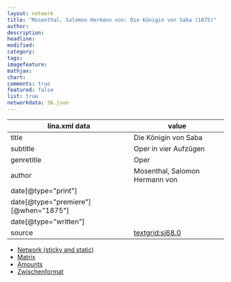 ```yaml
---
layout: network
title: "Mosenthal, Salomon Hermann von: Die Königin von Saba (1875)"
author:
description:
headline:
modified:
category:
tags:
imagefeature: 
mathjax: 
chart: 
comments: true
featured: false
list: true
networkdata: 36.json
---
```

lina.xml data  | value
------------- | -------------
title|Die Königin von Saba
subtitle|Oper in vier Aufzügen
genretitle|Oper
author|Mosenthal, Salomon Hermann von
date[@type="print"]|
date[@type="premiere"][@when="1875"]|
date[@type="written"]|
source|[textgrid:sj68.0](https://textgridlab.org/1.0/tgcrud-public/rest/textgrid:sj68.0/data)



* [Network (sticky and static)](/network36)
* [Matrix](/matrix36)
* [Amounts](/amounts36)
* [Zwischenformat](/lina36 )
